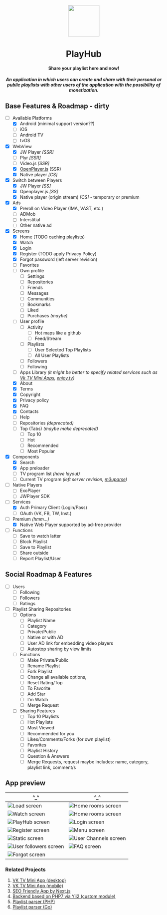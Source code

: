 <div align="center">
  <img width="100" height="100" src="https://github.com/zikwall/react-native-tv/blob/master/screenshots/PlayHub512.png">
  <h1>PlayHub</h1>
  <h4>Share your playlist here and now!</h4>
  <h5>An application in which users can create and share with their personal or public playlists with other users of the application with the possibility of monetization.</h5>
</div>

## Base Features & Roadmap - dirty

- [ ] Available Platforms
    - [x] Android (minimal support version??)
    - [ ] iOS
    - [ ] Android TV
    - [ ] tvOS
- [x] WebView
    - [x] JW Player _[SSR]_
    - [ ] Plyr _[SSR]_
    - [ ] Video.js _[SSR]_
    - [x] [OpenPlayer.js](https://github.com/openplayerjs/openplayerjs) (SSR)
    - [X] Native player _[CS]_
- [x] Switch between Players
    - [x] JW Player _[SS]_
    - [x] Openplayer.js _[SS]_
    - [x] Native player (origin stream) _[CS]_ - temporary or premium
- [X] Ads
    - [x] Preroll on Video Player (IMA, VAST, etc.)
    - [ ] ADMob
    - [ ] Interstitial 
    - [ ] Other native ad
- [x] Screens
    - [x] Home (TODO caching playlists)
    - [x] Watch
    - [x] Login
    - [x] Register (TODO apply Privacy Policy)
    - [x] Forgot password (left server revision)
    - [ ] Favorites
    - [ ] Own profile
        - [ ] Settings
        - [ ] Repositories
        - [ ] Friends
        - [ ] Messages
        - [ ] Communities
        - [ ] Bookmarks
        - [ ] Liked
        - [ ] Purchases _(maybe)_
    - [ ] User profile
        - [ ] Activity
            - [ ] Hot maps like a github
            - [ ] Feed/Stream
        - [ ] Playlists
            - [ ] User Selected Top Playlists
            - [ ] All User Playlists
        - [ ] Followers
        - [ ] Following
    - [ ] Apps Library _(it might be better to specify related services such as [Vk TV Mini Apps](https://github.com/zikwall/vk-tv-desktop), [enjoy.tv](https://github.com/zikwall/tv-next))_
    - [x] About
    - [x] Terms
    - [x] Copyright
    - [x] Privacy policy
    - [X] FAQ
    - [x] Contacts
    - [ ] Help
    - [ ] Repositories _(deprecated)_
    - [ ] Top (Tabs) _(maybe make deprecated)_
        - [ ] Top 10
        - [ ] Hot
        - [ ] Recommended
        - [ ] Most Popular
- [x] Components
    - [x] Search
    - [x] App preloader
    - [ ] TV program list _(have layout)_
    - [ ] Current TV program _(left server revision, [m3uparse](https://github.com/zikwall/m3uparse))_
- [ ] Native Players
    - [ ] ExoPlayer
    - [ ] JWPlayer SDK
- [ ] Services
    - [x] Auth Primary Client (Login/Pass)
    - [ ] OAuth (VK, FB, TW, Inst.)
- [ ] Premium _(hmm...)_
    - [x] Native Web Player supported by ad-free provider
- [ ] Functions
    - [ ] Save to watch latter
    - [ ] Block Playlist
    - [ ] Save to Playlist
    - [ ] Share outside
    - [ ] Report Playlist/User
      
## Social Roadmap & Features

- [ ] Users
    - [ ] Following
    - [ ] Followers
    - [ ] Ratings
- [ ] Playlist Sharing Repositories
    - [ ] Options
        - [ ] Playlist Name
        - [ ] Category
        - [ ] Private/Public
        - [ ] Native or with AD
        - [ ] User AD link for embedding video players
        - [ ] Autostop sharing by view limits
    - [ ] Functions
        - [ ] Make Private/Public
        - [ ] Rename Playlist
        - [ ] Fork Playlist
        - [ ] Change all available options,
        - [ ] Reset Rating/Top
        - [ ] To Favorite
        - [ ] Add Star
        - [ ] I'm Watch
        - [ ] Merge Request
    - [ ] Sharing Features
        - [ ] Top 10 Playlists
        - [ ] Hot Playlists
        - [ ] Most Viewed
        - [ ] Recommended for you
        - [ ] Likes/Comments/Forks (for own playlist)
        - [ ] Favorites
        - [ ] Playlist History
        - [ ] Question & Answers
        - [ ] Merge Requests, request maybe includes: name, category, playlist link, comment/s
        
## App preview

^_^ | ^_^
--- | --- |
![Load screen](screenshots/load_v5.jpg "Load screen") | ![Home rooms screen](screenshots/home_v6.jpg "Home rooms screen")
![Watch screen](screenshots/watch_v3.jpg "Watch screen") | ![Home rooms screen](screenshots/profile_v5.jpg "Home rooms screen")
![PlayHub screen](screenshots/playhub_v2.jpg "PlayHub screen") | ![Login screen](screenshots/login.jpg "Login screen")
![Register screen](screenshots/register.jpg "Register screen") | ![Menu screen](screenshots/menu_v3.jpg "Register screen")
![Static screen](screenshots/static_example.jpg "Static screen") | ![User Channels screen](screenshots/user_channels_v2.jpg "User channels screen")
![User followers screen](screenshots/user_followers.jpg "User Followers screen") | ![FAQ screen](screenshots/faq_v2.jpg "FAQ screen")
![Forgot screen](screenshots/forgot.jpg "Forgot screen") |

### Related Projects

1. [VK TV Mini App (desktop)](https://github.com/zikwall/vk-tv-desctop)
2. [VK TV Mini App (mobile)](https://github.com/zikwall/vk-tv)
3. [SEO Friendly App by Next,js](https://github.com/zikwall/tv-next)
4. [Backend based on PHP7 via Yii2 (custom module)](https://github.com/zikwall/vk-tv-backend)
5. [Playlist parser (PHP)](https://github.com/zikwall/m3uparse)
6. [Playlist parser (Go)](https://github.com/zikwall/go3uparse)
